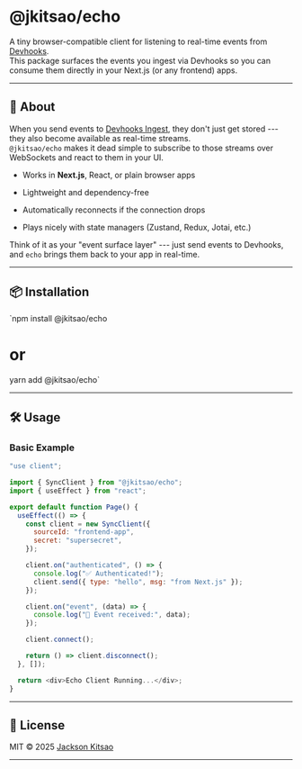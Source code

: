 # @jkitsao/echo

A tiny browser-compatible client for listening to real-time events from [Devhooks](https://devhooks/ingest).\
This package surfaces the events you ingest via Devhooks so you can consume them directly in your Next.js (or any frontend) apps.

---

## 🚀 About

When you send events to [Devhooks Ingest](https://devhooks/ingest), they don't just get stored --- they also become available as real-time streams.\
`@jkitsao/echo` makes it dead simple to subscribe to those streams over WebSockets and react to them in your UI.

- Works in **Next.js**, React, or plain browser apps

- Lightweight and dependency-free

- Automatically reconnects if the connection drops

- Plays nicely with state managers (Zustand, Redux, Jotai, etc.)

Think of it as your "event surface layer" --- just send events to Devhooks, and `echo` brings them back to your app in real-time.

---

## 📦 Installation

`npm install @jkitsao/echo

# or

yarn add @jkitsao/echo`

---

## 🛠️ Usage

### Basic Example

```js
"use client";

import { SyncClient } from "@jkitsao/echo";
import { useEffect } from "react";

export default function Page() {
  useEffect(() => {
    const client = new SyncClient({
      sourceId: "frontend-app",
      secret: "supersecret",
    });

    client.on("authenticated", () => {
      console.log("✅ Authenticated!");
      client.send({ type: "hello", msg: "from Next.js" });
    });

    client.on("event", (data) => {
      console.log("📩 Event received:", data);
    });

    client.connect();

    return () => client.disconnect();
  }, []);

  return <div>Echo Client Running...</div>;
}
```

---

## 📜 License

MIT © 2025 [Jackson Kitsao](https://github.com/jkitsao)

---
